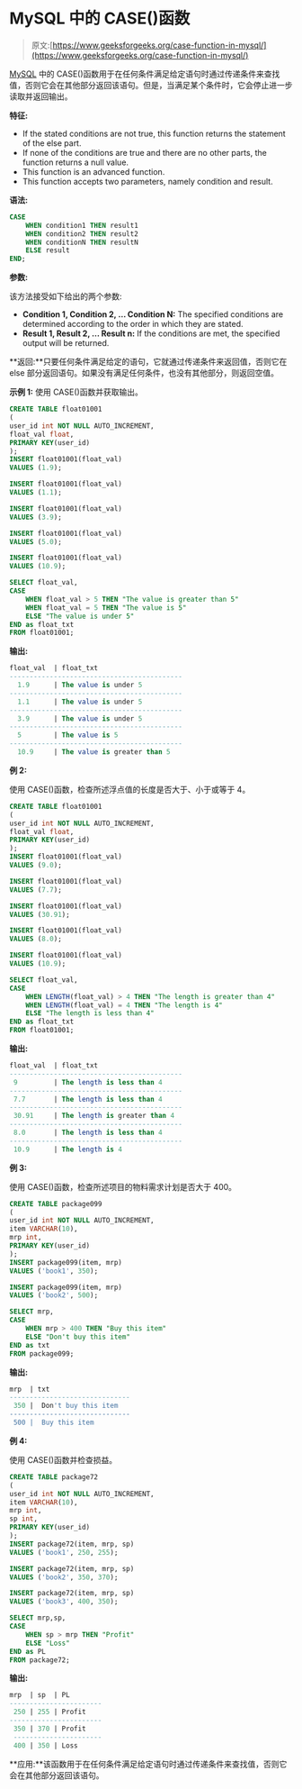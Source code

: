 # MySQL 中的 CASE()函数

> 原文:[https://www.geeksforgeeks.org/case-function-in-mysql/](https://www.geeksforgeeks.org/case-function-in-mysql/)

[MySQL](https://www.geeksforgeeks.org/sql-tutorial/) 中的 CASE()函数用于在任何条件满足给定语句时通过传递条件来查找值，否则它会在其他部分返回该语句。但是，当满足某个条件时，它会停止进一步读取并返回输出。

**特征:**

*   If the stated conditions are not true, this function returns the statement of the else part.
*   If none of the conditions are true and there are no other parts, the function returns a null value.
*   This function is an advanced function.
*   This function accepts two parameters, namely condition and result.

**语法:**

```sql
CASE
    WHEN condition1 THEN result1
    WHEN condition2 THEN result2
    WHEN conditionN THEN resultN
    ELSE result
END;
```

**参数:**

该方法接受如下给出的两个参数:

*   **Condition 1, Condition 2, … Condition N:** The specified conditions are determined according to the order in which they are stated.
*   **Result 1, Result 2, … Result n:** If the conditions are met, the specified output will be returned.

**返回:**只要任何条件满足给定的语句，它就通过传递条件来返回值，否则它在 else 部分返回语句。如果没有满足任何条件，也没有其他部分，则返回空值。

**示例 1:** 使用 CASE()函数并获取输出。

```sql
CREATE TABLE float01001
(  
user_id int NOT NULL AUTO_INCREMENT,
float_val float,
PRIMARY KEY(user_id)
);
INSERT float01001(float_val)  
VALUES (1.9);

INSERT float01001(float_val)  
VALUES (1.1);

INSERT float01001(float_val)  
VALUES (3.9);

INSERT float01001(float_val)  
VALUES (5.0);

INSERT float01001(float_val)  
VALUES (10.9);

SELECT float_val,
CASE
    WHEN float_val > 5 THEN "The value is greater than 5"
    WHEN float_val = 5 THEN "The value is 5"
    ELSE "The value is under 5"
END as float_txt
FROM float01001;
```

**输出:**

```sql
float_val  | float_txt
-------------------------------------------
  1.9      | The value is under 5
------------------------------------------- 
  1.1      | The value is under 5
-------------------------------------------
  3.9      | The value is under 5
-------------------------------------------
  5        | The value is 5
-------------------------------------------
  10.9     | The value is greater than 5
```

**例 2:**

使用 CASE()函数，检查所述浮点值的长度是否大于、小于或等于 4。

```sql
CREATE TABLE float01001
(  
user_id int NOT NULL AUTO_INCREMENT,
float_val float,
PRIMARY KEY(user_id)
);
INSERT float01001(float_val)  
VALUES (9.0);

INSERT float01001(float_val)  
VALUES (7.7);

INSERT float01001(float_val)  
VALUES (30.91);

INSERT float01001(float_val)  
VALUES (8.0);

INSERT float01001(float_val)  
VALUES (10.9);

SELECT float_val,
CASE
    WHEN LENGTH(float_val) > 4 THEN "The length is greater than 4"
    WHEN LENGTH(float_val) = 4 THEN "The length is 4"
    ELSE "The length is less than 4"
END as float_txt
FROM float01001;
```

**输出:**

```sql
float_val  | float_txt
-------------------------------------------
 9         | The length is less than 4
-------------------------------------------
 7.7       | The length is less than 4
-------------------------------------------
 30.91     | The length is greater than 4
-------------------------------------------
 8.0       | The length is less than 4
-------------------------------------------
 10.9      | The length is 4
```

**例 3:**

使用 CASE()函数，检查所述项目的物料需求计划是否大于 400。

```sql
CREATE TABLE package099
(  
user_id int NOT NULL AUTO_INCREMENT,
item VARCHAR(10),
mrp int,
PRIMARY KEY(user_id)
);
INSERT package099(item, mrp)  
VALUES ('book1', 350);

INSERT package099(item, mrp)  
VALUES ('book2', 500);

SELECT mrp,
CASE
    WHEN mrp > 400 THEN "Buy this item"
    ELSE "Don't buy this item"
END as txt
FROM package099;
```

**输出:**

```sql
mrp  | txt
------------------------------
 350 |  Don't buy this item
------------------------------
 500 |  Buy this item
```

**例 4:**

使用 CASE()函数并检查损益。

```sql
CREATE TABLE package72
(  
user_id int NOT NULL AUTO_INCREMENT,  
item VARCHAR(10),
mrp int,
sp int,
PRIMARY KEY(user_id)
);
INSERT package72(item, mrp, sp)  
VALUES ('book1', 250, 255);

INSERT package72(item, mrp, sp)  
VALUES ('book2', 350, 370);

INSERT package72(item, mrp, sp)  
VALUES ('book3', 400, 350);

SELECT mrp,sp,
CASE
    WHEN sp > mrp THEN "Profit"
    ELSE "Loss"
END as PL
FROM package72;
```

**输出:**

```sql
mrp  | sp  | PL
-----------------------
 250 | 255 | Profit
-----------------------
 350 | 370 | Profit
 ----------------------
 400 | 350 | Loss
```

**应用:**该函数用于在任何条件满足给定语句时通过传递条件来查找值，否则它会在其他部分返回该语句。